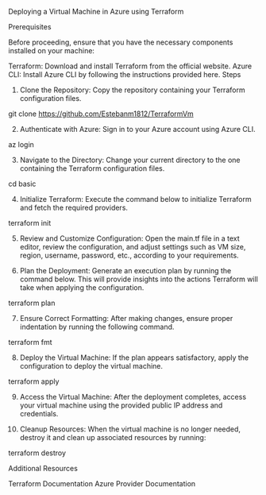Deploying a Virtual Machine in Azure using Terraform

Prerequisites

Before proceeding, ensure that you have the necessary components installed on your machine:

Terraform: Download and install Terraform from the official website.
Azure CLI: Install Azure CLI by following the instructions provided here.
Steps

1. Clone the Repository: Copy the repository containing your Terraform configuration files.

git clone https://github.com/Estebanm1812/TerraformVm

2. Authenticate with Azure: Sign in to your Azure account using Azure CLI.

az login

3. Navigate to the Directory: Change your current directory to the one containing the Terraform configuration files.

cd basic

4. Initialize Terraform: Execute the command below to initialize Terraform and fetch the required providers.

terraform init

5. Review and Customize Configuration: Open the main.tf file in a text editor, review the configuration, and adjust settings such as VM size, region, username, password, etc., according to your requirements.

6. Plan the Deployment: Generate an execution plan by running the command below. This will provide insights into the actions Terraform will take when applying the configuration.

terraform plan

7. Ensure Correct Formatting: After making changes, ensure proper indentation by running the following command.

terraform fmt

8. Deploy the Virtual Machine: If the plan appears satisfactory, apply the configuration to deploy the virtual machine.

terraform apply

9. Access the Virtual Machine: After the deployment completes, access your virtual machine using the provided public IP address and credentials.

10. Cleanup Resources: When the virtual machine is no longer needed, destroy it and clean up associated resources by running:

terraform destroy

Additional Resources

Terraform Documentation
Azure Provider Documentation

